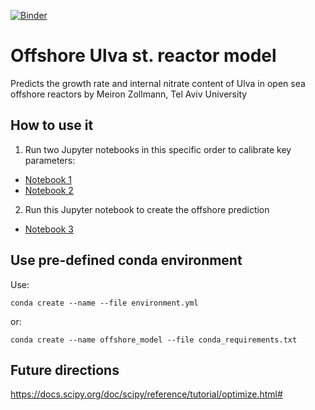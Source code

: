 [![Binder](https://mybinder.org/badge_logo.svg)](https://mybinder.org/v2/gh/alexliberzonlab/Offshore_Ulva_reactor_model/HEAD)

# Offshore Ulva st. reactor model
Predicts the growth rate and internal nitrate content of Ulva in open sea offshore reactors by Meiron Zollmann, Tel Aviv University

## How to use it
1. Run two Jupyter notebooks in this specific order to calibrate key parameters: 
- [Notebook 1](/notebooks/1_Indoor_system_optimisation_HighRes_nofSfT.ipynb)
- [Notebook 2](/notebooks/2_Brine_system_optimization_new_constant_miu.ipynb)

2. Run this Jupyter notebook to create the offshore prediction
- [Notebook 3](/notebooks/3_Reverse_engineering_Offshore_Next.ipynb)

## Use pre-defined conda environment
Use: 

    conda create --name --file environment.yml

or:

    conda create --name offshore_model --file conda_requirements.txt

## Future directions
https://docs.scipy.org/doc/scipy/reference/tutorial/optimize.html#





